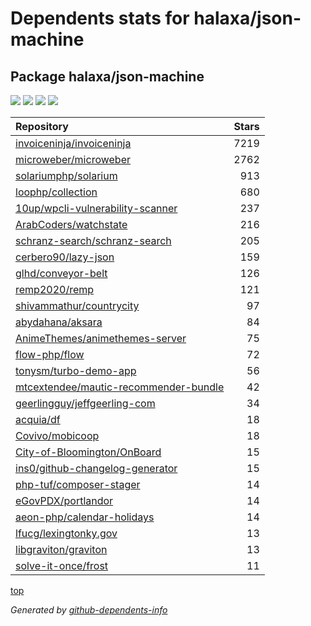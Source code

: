 # Dependents stats for halaxa/json-machine

## Package halaxa/json-machine

[![](https://img.shields.io/static/v1?label=Used%20by&message=459&color=informational&logo=slickpic)](https://github.com/halaxa/json-machine/network/dependents)
[![](https://img.shields.io/static/v1?label=Used%20by%20(public)&message=27&color=informational&logo=slickpic)](https://github.com/halaxa/json-machine/network/dependents)
[![](https://img.shields.io/static/v1?label=Used%20by%20(private)&message=432&color=informational&logo=slickpic)](https://github.com/halaxa/json-machine/network/dependents)
[![](https://img.shields.io/static/v1?label=Used%20by%20(stars)&message=260&color=informational&logo=slickpic)](https://github.com/halaxa/json-machine/network/dependents)

| Repository | Stars  |
| :--------  | -----: |
|[invoiceninja/invoiceninja](https://github.com/invoiceninja/invoiceninja) | 7219 |
|[microweber/microweber](https://github.com/microweber/microweber) | 2762 |
|[solariumphp/solarium](https://github.com/solariumphp/solarium) | 913 |
|[loophp/collection](https://github.com/loophp/collection) | 680 |
|[10up/wpcli-vulnerability-scanner](https://github.com/10up/wpcli-vulnerability-scanner) | 237 |
|[ArabCoders/watchstate](https://github.com/ArabCoders/watchstate) | 216 |
|[schranz-search/schranz-search](https://github.com/schranz-search/schranz-search) | 205 |
|[cerbero90/lazy-json](https://github.com/cerbero90/lazy-json) | 159 |
|[glhd/conveyor-belt](https://github.com/glhd/conveyor-belt) | 126 |
|[remp2020/remp](https://github.com/remp2020/remp) | 121 |
|[shivammathur/countrycity](https://github.com/shivammathur/countrycity) | 97 |
|[abydahana/aksara](https://github.com/abydahana/aksara) | 84 |
|[AnimeThemes/animethemes-server](https://github.com/AnimeThemes/animethemes-server) | 75 |
|[flow-php/flow](https://github.com/flow-php/flow) | 72 |
|[tonysm/turbo-demo-app](https://github.com/tonysm/turbo-demo-app) | 56 |
|[mtcextendee/mautic-recommender-bundle](https://github.com/mtcextendee/mautic-recommender-bundle) | 42 |
|[geerlingguy/jeffgeerling-com](https://github.com/geerlingguy/jeffgeerling-com) | 34 |
|[acquia/df](https://github.com/acquia/df) | 18 |
|[Covivo/mobicoop](https://github.com/Covivo/mobicoop) | 18 |
|[City-of-Bloomington/OnBoard](https://github.com/City-of-Bloomington/OnBoard) | 15 |
|[ins0/github-changelog-generator](https://github.com/ins0/github-changelog-generator) | 15 |
|[php-tuf/composer-stager](https://github.com/php-tuf/composer-stager) | 14 |
|[eGovPDX/portlandor](https://github.com/eGovPDX/portlandor) | 14 |
|[aeon-php/calendar-holidays](https://github.com/aeon-php/calendar-holidays) | 14 |
|[lfucg/lexingtonky.gov](https://github.com/lfucg/lexingtonky.gov) | 13 |
|[libgraviton/graviton](https://github.com/libgraviton/graviton) | 13 |
|[solve-it-once/frost](https://github.com/solve-it-once/frost) | 11 |

[top](#main)

_Generated by [github-dependents-info](https://github.com/nvuillam/github-dependents-info)_